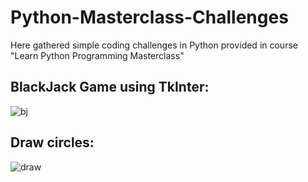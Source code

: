 # Python-Masterclass-Challenges
Here gathered simple coding challenges in Python provided in course "Learn Python Programming Masterclass"

## BlackJack Game using TkInter:

![bj](https://user-images.githubusercontent.com/28005338/57575169-00b67100-7446-11e9-97f1-cefa99dc8d8d.png)

## Draw circles:
![draw](https://user-images.githubusercontent.com/28005338/57654732-32117700-75d5-11e9-8251-68b0451d3d2c.png)

